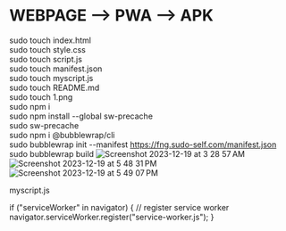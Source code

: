 # WEBPAGE --> PWA --> APK

sudo touch index.html<br>
sudo touch style.css<br>
sudo touch script.js<br>
sudo touch manifest.json<br>
sudo touch myscript.js<br>
sudo touch README.md<br>
sudo touch 1.png<br>
sudo npm i<br>
sudo npm install --global sw-precache<br>
sudo sw-precache<br>
sudo npm i @bubblewrap/cli<br>
sudo bubblewrap init --manifest https://fng.sudo-self.com/manifest.json<br>
sudo bubblewrap build
![Screenshot 2023-12-19 at 3 28 57 AM](https://github.com/sudo-self/project/assets/119916323/ab714da0-0526-4ab1-9a4f-c66b730a9fc9)
![Screenshot 2023-12-19 at 5 48 31 PM](https://github.com/sudo-self/fork-and-go/assets/119916323/b13d3c82-c0f4-4cd3-8206-c92f660c13d0)
![Screenshot 2023-12-19 at 5 49 07 PM](https://github.com/sudo-self/fork-and-go/assets/119916323/09682f2f-f139-4e93-a6c6-9aa82c880d05)



myscript.js  

if ("serviceWorker" in navigator) { // register service worker navigator.serviceWorker.register("service-worker.js"); }

